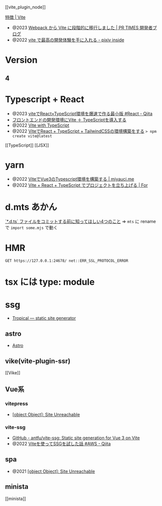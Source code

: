 [[vite_plugin_node]]

[特徴 | Vite](https://ja.vitejs.dev/guide/features.html)

- @2023 [Webpack から Vite に段階的に移行しました | PR TIMES 開発者ブログ](https://developers.prtimes.jp/2023/02/08/migrate-from-webpack-to-vite/)
- @2022 [vite で最高の開発体験を手に入れる - pixiv inside](https://inside.pixiv.blog/2022/07/21/103000)

# Version
## 4

# Typescript + React
- @2023 [viteでReact×TypeScript環境を爆速で作る最小版 #React - Qiita](https://qiita.com/teradonburi/items/fcdd900adb069811bfda)
- [フロントエンドの開発環境にVite ＋ TypeScriptを導入する](https://designsupply-web.com/media/programming/7578/)
- @2022 [Vite with TypeScript](https://www.robinwieruch.de/vite-typescript/)
- @2022 [ViteでReact + TypeScript + TailwindCSSの環境構築をする](https://zenn.dev/sikkim/articles/93bf99d8588e68)
`> npm create vite@latest`

[[TypeScript]]
[[JSX]]

# yarn
- @2022 [ViteでVue3のTypescript環境を構築する | miyauci.me](https://miyauchi.dev/ja/posts/vite-vue3-typescript/)
- @2022 [Vite + React + TypeScript でプロジェクトを立ち上げる | For](https://for.kobayashiii.dev/articles/9jv5qclmgm7k)

# d.mts あかん
[\`\*.d.ts\` ファイルをコミットする前に知ってほしい4つのこと](https://zenn.dev/qnighy/articles/9a6a0041f2a1aa#(1)-%E5%AE%9F%E3%81%AF-*.ts-%E3%81%A7%E3%81%84%E3%81%84%E3%81%8B%E3%82%82%E3%81%97%E3%82%8C%E3%81%AA%E3%81%84)
=> `mts` に rename で `import some.mjs` で動く

# HMR
```error
GET https://127.0.0.1:24678/ net::ERR_SSL_PROTOCOL_ERROR
```        
	   
# tsx には type: module

# ssg
- [Tropical — static site generator](https://tropical.js.org/)

## astro
- [Astro](https://astro.build/)

## vike(vite-plugin-ssr)
[[Vike]]

## Vue系
### vitepress
- [[object Object]: Site Unreachable](https://miyauchi.dev/ja/posts/start-vitepress/)

### vite-ssg
- [GitHub - antfu/vite-ssg: Static site generation for Vue 3 on Vite](https://github.com/antfu/vite-ssg)
- @2022 [Viteを使ってSSGを試した話 #AWS - Qiita](https://qiita.com/Kodak_tmo/items/23c0c334c6f08a4a036a)

## spa
- @2021 [[object Object]: Site Unreachable](https://y-ohgi.blog/entry/2021/08/11/vite_x_React_x_TypeScript_%E3%81%A7github_pages_%E3%81%AB%E3%83%87%E3%83%97%E3%83%AD%E3%82%A4%E3%81%99%E3%82%8B)

## minista
[[minista]]
